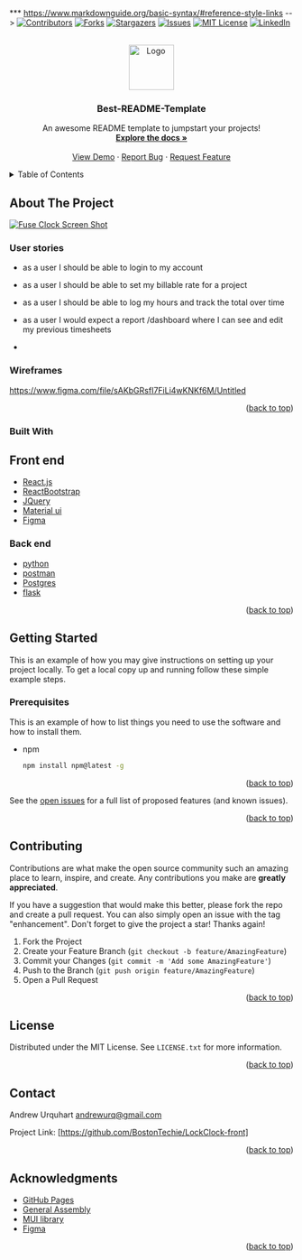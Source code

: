 <div id="top"></div>




<!-- PROJECT SHIELDS -->

*** https://www.markdownguide.org/basic-syntax/#reference-style-links
-->
[![Contributors][contributors-shield]][contributors-url]
[![Forks][forks-shield]][forks-url]
[![Stargazers][stars-shield]][stars-url]
[![Issues][issues-shield]][issues-url]
[![MIT License][license-shield]][license-url]
[![LinkedIn][linkedin-shield]][linkedin-url]



<!-- PROJECT LOGO -->
<br />
<div align="center">
  <a href="https://github.com/othneildrew/Best-README-Template">
    <img src="images/logo.png" alt="Logo" width="80" height="80">
  </a>

  <h3 align="center">Best-README-Template</h3>

  <p align="center">
    An awesome README template to jumpstart your projects!
    <br />
    <a href="https://github.com/othneildrew/Best-README-Template"><strong>Explore the docs »</strong></a>
    <br />
    <br />
    <a href="https://github.com/othneildrew/Best-README-Template">View Demo</a>
    ·
    <a href="https://github.com/BostonTechie/LockClock-front/issues">Report Bug</a>
    ·
    <a href="https://github.com/BostonTechie/LockClock-front/issues">Request Feature</a>
  </p>
</div>



<!-- TABLE OF CONTENTS -->
<details>
  <summary>Table of Contents</summary>
  <ol>
    <li>
      <a href="#about-the-project">About The Project</a>
      <ul>
        <li><a href="#built-with">Built With</a></li>
      </ul>
    </li>
    <li>
      <a href="#getting-started">Getting Started</a>
      <ul>
        <li><a href="#prerequisites">Prerequisites</a></li>
        <li><a href="#installation">Installation</a></li>
      </ul>
    </li>
    <li><a href="#usage">Usage</a></li>
    <li><a href="#contributing">Contributing</a></li>
    <li><a href="#license">License</a></li>
    <li><a href="#contact">Contact</a></li>
    <li><a href="#acknowledgments">Acknowledgments</a></li>
  </ol>
</details>



<!-- ABOUT THE PROJECT -->
## About The Project

[![Fuse Clock Screen Shot][product-screenshot]](https://example.com)


### User stories
 

- as a user I should be able to login to my account
- as a user I should be able to set my billable rate for a project
- as a user I should be able to log my hours and track the total over time

- as a user I  would expect a report /dashboard where I can see and edit my previous timesheets
- 
### Wireframes

https://www.figma.com/file/sAKbGRsfI7FiLi4wKNKf6M/Untitled

<p align="right">(<a href="#top">back to top</a>)</p>



### Built With
## Front end
   
* [React.js](https://reactjs.org/)
* [ReactBootstrap](https://getbootstrap.com)
* [JQuery](https://jquery.com)
* [Material ui](https://mui.com/getting-started/installation/)
* [Figma](https://www.figma.com/)

### Back end
* [python](https://www.python.org/)
* [postman](https://www.postman.com/)
* [Postgres](https://www.postgresql.org/)
* [flask](https://flask.palletsprojects.com/en/2.1.x/)
<p align="right">(<a href="#top">back to top</a>)</p>



<!-- GETTING STARTED -->
## Getting Started

This is an example of how you may give instructions on setting up your project locally.
To get a local copy up and running follow these simple example steps.

### Prerequisites

This is an example of how to list things you need to use the software and how to install them.
* npm
  ```sh
  npm install npm@latest -g
  ```



<p align="right">(<a href="#top">back to top</a>)</p>



See the [open issues](https://github.com/BostonTechie/LockClock-front/issues) for a full list of proposed features (and known issues).

<p align="right">(<a href="#top">back to top</a>)</p>



<!-- CONTRIBUTING -->
## Contributing

Contributions are what make the open source community such an amazing place to learn, inspire, and create. Any contributions you make are **greatly appreciated**.

If you have a suggestion that would make this better, please fork the repo and create a pull request. You can also simply open an issue with the tag "enhancement".
Don't forget to give the project a star! Thanks again!

1. Fork the Project
2. Create your Feature Branch (`git checkout -b feature/AmazingFeature`)
3. Commit your Changes (`git commit -m 'Add some AmazingFeature'`)
4. Push to the Branch (`git push origin feature/AmazingFeature`)
5. Open a Pull Request

<p align="right">(<a href="#top">back to top</a>)</p>



<!-- LICENSE -->
## License

Distributed under the MIT License. See `LICENSE.txt` for more information.

<p align="right">(<a href="#top">back to top</a>)</p>



<!-- CONTACT -->
## Contact

Andrew Urquhart andrewurq@gmail.com

Project Link: [https://github.com/BostonTechie/LockClock-front]

<p align="right">(<a href="#top">back to top</a>)</p>



<!-- ACKNOWLEDGMENTS -->
## Acknowledgments



* [GitHub Pages](https://pages.github.com)
* [General Assembly](https://generalassemb.ly/)
* [MUI library](https://mui.com/)
* [Figma](https://www.figma.com//)

<p align="right">(<a href="#top">back to top</a>)</p>



<!-- MARKDOWN LINKS & IMAGES -->
<!-- https://www.markdownguide.org/basic-syntax/#reference-style-links -->
[contributors-shield]: https://img.shields.io/github/contributors/othneildrew/Best-README-Template.svg?style=for-the-badge
[contributors-url]: https://github.com/othneildrew/Best-README-Template/graphs/contributors
[forks-shield]: https://img.shields.io/github/forks/othneildrew/Best-README-Template.svg?style=for-the-badge
[forks-url]: https://github.com/othneildrew/Best-README-Template/network/members
[stars-shield]: https://img.shields.io/github/stars/othneildrew/Best-README-Template.svg?style=for-the-badge
[stars-url]: https://github.com/BostonTechie/LockClock-front/stargazers
[issues-shield]: https://img.shields.io/github/issues/othneildrew/Best-README-Template.svg?style=for-the-badge
[issues-url]: https://github.com/BostonTechie/LockClock-front/issues
[license-shield]: https://img.shields.io/github/license/othneildrew/Best-README-Template.svg?style=for-the-badge
[license-url]:https://github.com/BostonTechie/LockClock-front/blob/main/LICENSE.txt
[linkedin-shield]: https://img.shields.io/badge/-LinkedIn-black.svg?style=for-the-badge&logo=linkedin&colorB=555
[linkedin-url]: https://www.linkedin.com/in/andrew-urquhart/
[product-screenshot]: images/screenshot.png
